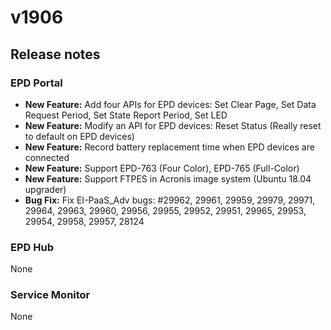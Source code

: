 # v1906

## Release notes

### EPD Portal

* **New Feature:** Add four APIs for EPD devices: Set Clear Page, Set Data Request Period, Set State Report Period, Set LED
* **New Feature:** Modify an API for EPD devices: Reset Status (Really reset to default on EPD devices)
* **New Feature:** Record battery replacement time when EPD devices are connected
* **New Feature:** Support EPD-763 (Four Color), EPD-765 (Full-Color)
* **New Feature:** Support FTPES in Acronis image system (Ubuntu 18.04 upgrader)
* **Bug Fix:** Fix EI-PaaS\_Adv bugs: #29962, 29961, 29959, 29979, 29971, 29964, 29963, 29960, 29956, 29955, 29952, 29951, 29965, 29953, 29954, 29958, 29957, 28124

### EPD Hub

None

### Service Monitor

None

